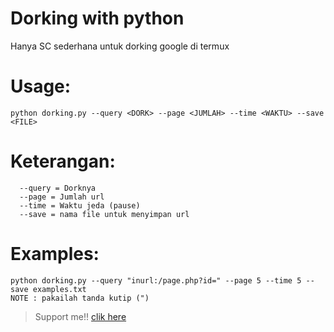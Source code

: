 # Dorking with python 
Hanya SC sederhana untuk dorking google di termux
# Usage:
```
python dorking.py --query <DORK> --page <JUMLAH> --time <WAKTU> --save <FILE>
```
# Keterangan:
```
  --query = Dorknya
  --page = Jumlah url
  --time = Waktu jeda (pause)
  --save = nama file untuk menyimpan url
```
# Examples:
```
python dorking.py --query "inurl:/page.php?id=" --page 5 --time 5 --save examples.txt
NOTE : pakailah tanda kutip (")
```

> Support me!! [clik here](https://www.youtube.com/channel/UCEg3T9hyhlkDkTPf_kGo4ow)
